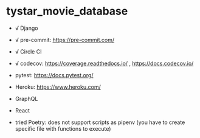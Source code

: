 # tystar_movie_database

- √ Django
- √ pre-commit: https://pre-commit.com/
- √ Circle CI
- √ codecov: https://coverage.readthedocs.io/ , https://docs.codecov.io/
- pytest: https://docs.pytest.org/
- Heroku: https://www.heroku.com/
- GraphQL
- React

- tried Poetry: does not support scripts as pipenv (you have to create specific file with functions to execute)
